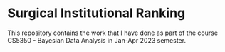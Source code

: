 # Surgical Institutional Ranking
This repository contains the work that I have done as part of the course CS5350 - Bayesian Data Analysis in Jan-Apr 2023 semester.
